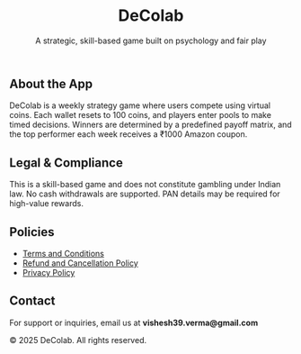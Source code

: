 <header>
  <h1>DeColab</h1>
  <p>A strategic, skill-based game built on psychology and fair play</p>
</header>

<section>
  <h2>About the App</h2>
  <p>DeColab is a weekly strategy game where users compete using virtual coins. Each wallet resets to 100 coins, and players enter pools to make timed decisions. Winners are determined by a predefined payoff matrix, and the top performer each week receives a ₹1000 Amazon coupon.</p>

  <h2>Legal & Compliance</h2>
  <p>This is a skill-based game and does not constitute gambling under Indian law. No cash withdrawals are supported. PAN details may be required for high-value rewards.</p>

  <h2>Policies</h2>
  <ul>
    <li><a href="https://vishbit001.github.io/DeColab/terms.html">Terms and Conditions</a></li>
    <li><a href="https://vishbit001.github.io/DeColab/refund.html">Refund and Cancellation Policy</a></li>
    <li><a href="https://vishbit001.github.io/DeColab/privacy.html">Privacy Policy</a></li>
  </ul>

  <h2>Contact</h2>
  <p>For support or inquiries, email us at <strong>vishesh39.verma@gmail.com</strong></p>
</section>

<footer>
  &copy; 2025 DeColab. All rights reserved.
</footer>

</body>
</html>
